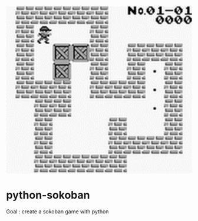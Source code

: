 <p align="center">
  <img src="screenshot.png" />
</p>

# python-sokoban

Goal : create a sokoban game with python
